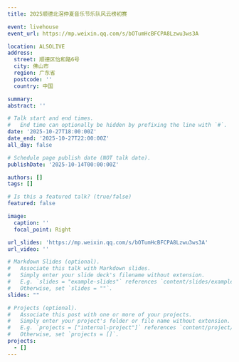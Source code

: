 ```yaml
---
title: 2025顺德北滘仲夏音乐节乐队风云榜初赛

event: livehouse
event_url: https://mp.weixin.qq.com/s/bOTumHcBFCPA8Lzwu3ws3A

location: ALSOLIVE
address:
  street: 顺德区怡和路6号
  city: 佛山市
  region: 广东省
  postcode: ''
  country: 中国

summary: 
abstract: ''

# Talk start and end times.
#   End time can optionally be hidden by prefixing the line with `#`.
date: '2025-10-27T18:00:00Z'
date_end: '2025-10-27T22:00:00Z'
all_day: false

# Schedule page publish date (NOT talk date).
publishDate: '2025-10-14T00:00:00Z'

authors: []
tags: []

# Is this a featured talk? (true/false)
featured: false

image:
  caption: ''
  focal_point: Right

url_slides: 'https://mp.weixin.qq.com/s/bOTumHcBFCPA8Lzwu3ws3A'
url_video: ''

# Markdown Slides (optional).
#   Associate this talk with Markdown slides.
#   Simply enter your slide deck's filename without extension.
#   E.g. `slides = "example-slides"` references `content/slides/example-slides.md`.
#   Otherwise, set `slides = ""`.
slides: ""

# Projects (optional).
#   Associate this post with one or more of your projects.
#   Simply enter your project's folder or file name without extension.
#   E.g. `projects = ["internal-project"]` references `content/project/deep-learning/index.md`.
#   Otherwise, set `projects = []`.
projects:
  - []
---
```

